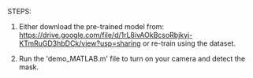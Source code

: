 STEPS:

1) Either download the pre-trained model from: https://drive.google.com/file/d/1rL8ivAOkBcsoRbjkyj-KTmRuGD3hbDCk/view?usp=sharing or re-train using the dataset.

2) Run the 'demo_MATLAB.m' file to turn on your camera and detect the mask.
